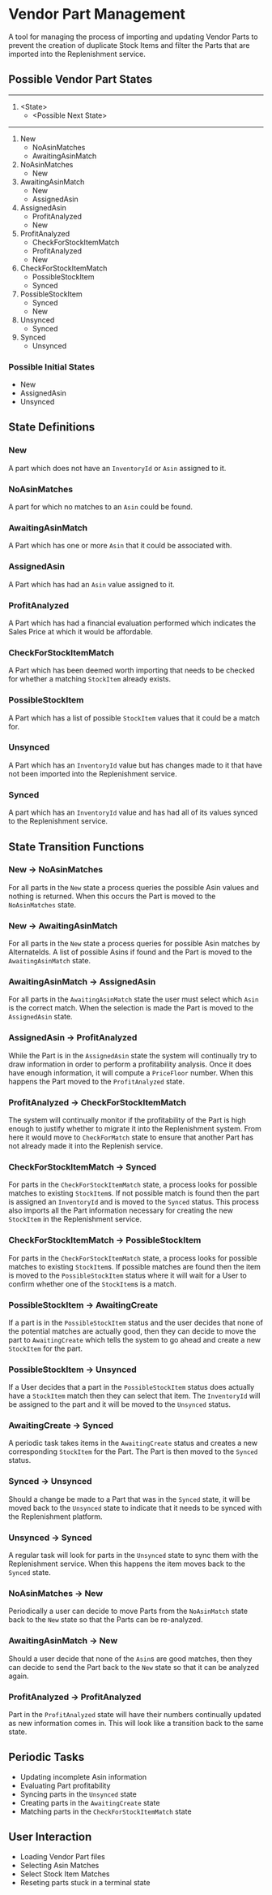 # Vendor Part Management

A tool for managing the process of importing and updating Vendor Parts to prevent the creation of duplicate Stock Items and filter the Parts that are imported into the Replenishment service.

## Possible Vendor Part States

---

1. \<State>
    - \<Possible Next State>

---

1. New
    - NoAsinMatches
    - AwaitingAsinMatch
2. NoAsinMatches
    - New
3. AwaitingAsinMatch
    - New
    - AssignedAsin
4. AssignedAsin
    - ProfitAnalyzed
    - New
5. ProfitAnalyzed
    - CheckForStockItemMatch
    - ProfitAnalyzed
    - New
6. CheckForStockItemMatch
    - PossibleStockItem
    - Synced
7. PossibleStockItem
    - Synced
    - New
8. Unsynced
    - Synced
9. Synced
    - Unsynced

### Possible Initial States

- New
- AssignedAsin
- Unsynced

## State Definitions

### New

A part which does not have an `InventoryId` or `Asin` assigned to it.

### NoAsinMatches

A part for which no matches to an `Asin` could be found.

### AwaitingAsinMatch

A Part which has one or more `Asin` that it could be associated with.

### AssignedAsin

A Part which has had an `Asin` value assigned to it.

### ProfitAnalyzed

A Part which has had a financial evaluation performed which indicates the Sales Price at which it would be affordable.

### CheckForStockItemMatch

A Part which has been deemed worth importing that needs to be checked for whether a matching `StockItem` already exists.

### PossibleStockItem

A Part which has a list of possible `StockItem` values that it could be a match for.

### Unsynced

A Part which has an `InventoryId` value but has changes made to it that have not been imported into the Replenishment service.

### Synced

A part which has an `InventoryId` value and has had all of its values synced to the Replenishment service.

## State Transition Functions

### New -> NoAsinMatches

For all parts in the `New` state a process queries the possible Asin values and nothing is returned. When this occurs the Part is moved to the `NoAsinMatches` state.

### New -> AwaitingAsinMatch

For all parts in the `New` state a process queries for possible Asin matches by AlternateIds. A list of possible Asins if found and the Part is moved to the `AwaitingAsinMatch` state.

### AwaitingAsinMatch -> AssignedAsin

For all parts in the `AwaitingAsinMatch` state the user must select which `Asin` is the correct match. When the selection is made the Part is moved to the `AssignedAsin` state.

### AssignedAsin -> ProfitAnalyzed

While the Part is in the `AssignedAsin` state the system will continually try to draw information in order to perform a profitability analysis. Once it does have enough information, it will compute a `PriceFloor` number. When this happens the Part moved to the `ProfitAnalyzed` state.

### ProfitAnalyzed -> CheckForStockItemMatch

The system will continually monitor if the profitability of the Part is high enough to justify whether to migrate it into the Replenishment system. From here it would move to `CheckForMatch` state to ensure that another Part has not already made it into the Replenish service.

### CheckForStockItemMatch -> Synced

For parts in the `CheckForStockItemMatch` state, a process looks for possible matches to existing `StockItem`s. If not possible match is found then the part is assigned an `InventoryId` and is moved to the `Synced` status. This process also imports all the Part information necessary for creating the new `StockItem` in the Replenishment service.

### CheckForStockItemMatch -> PossibleStockItem

For parts in the `CheckForStockItemMatch` state, a process looks for possible matches to existing `StockItem`s. If possible matches are found then the item is moved to the `PossibleStockItem` status where it will wait for a User to confirm whether one of the `StockItem`s is a match.

### PossibleStockItem -> AwaitingCreate

If a part is in the `PossibleStockItem` status and the user decides that none of the potential matches are actually good, then they can decide to move the part to `AwaitingCreate` which tells the system to go ahead and create a new `StockItem` for the part.

### PossibleStockItem -> Unsynced

If a User decides that a part in the `PossibleStockItem` status does actually have a `StockItem` match then they can select that item. The `InventoryId` will be assigned to the part and it will be moved to the `Unsynced` status.

### AwaitingCreate -> Synced

A periodic task takes items in the `AwaitingCreate` status and creates a new corresponding `StockItem` for the Part. The Part is then moved to the `Synced` status.

### Synced -> Unsynced

Should a change be made to a Part that was in the `Synced` state, it will be moved back to the `Unsynced` state to indicate that it needs to be synced with the Replenishment platform.

### Unsynced -> Synced

A regular task will look for parts in the `Unsynced` state to sync them with the Replenishment service. When this happens the item moves back to the `Synced` state.

### NoAsinMatches -> New

Periodically a user can decide to move Parts from the `NoAsinMatch` state back to the `New` state so that the Parts can be re-analyzed.

### AwaitingAsinMatch -> New

Should a user decide that none of the `Asin`s are good matches, then they can decide to send the Part back to the `New` state so that it can be analyzed again.

### ProfitAnalyzed -> ProfitAnalyzed

Part in the `ProfitAnalyzed` state will have their numbers continually updated as new information comes in. This will look like a transition back to the same state.

## Periodic Tasks

- Updating incomplete Asin information
- Evaluating Part profitability
- Syncing parts in the `Unsynced` state
- Creating parts in the `AwaitingCreate` state
- Matching parts in the `CheckForStockItemMatch` state

## User Interaction

- Loading Vendor Part files
- Selecting Asin Matches
- Select Stock Item Matches
- Reseting parts stuck in a terminal state